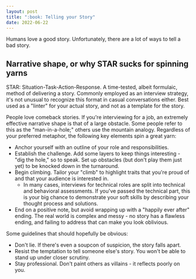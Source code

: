 ```yaml
---
layout: post
title: ":book: Telling your Story"
date: 2022-06-22
---
```

Humans love a good story. Unfortunately, there are a lot of ways to tell a bad story.

## Narrative shape, or why STAR sucks for spinning yarns

STAR: Situation-Task-Action-Response. A time-tested, albeit formulaic, method of delivering a story. Commonly employed as an interview strategy, it's not unusual to recognize this format in casual conversations either. Best used as a "linter" for your actual story, and not as a template for the story.

People love comeback stories. If you're interviewing for a job, an extremely effective narrative shape is that of a large obstacle. Some people refer to this as the "man-in-a-hole;" others use the mountain analogy. Regardless of your preferred metaphor, the following key elements spin a great yarn:

* Anchor yourself with an outline of your role and responsibilities.
* Establish the challenge. Add some layers to keep things interesting - "dig the hole," so to speak. Set up obstacles (but don't play them just yet) to be knocked down in the turnaround.
* Begin climbing. Tailor your "climb" to highlight traits that you're proud of and that your audience is interested in.
  * In many cases, interviews for technical roles are split into technical and behavioral assessments. If you've passed the technical part, this is your big chance to demonstrate your soft skills by describing your thought process and solutions.
* End on a positive note, but avoid wrapping up with a "happily ever after" ending. The real world is complex and messy - no story has a flawless ending, and failing to address that can make you look oblivious.

Some guidelines that should hopefully be obvious:
* Don't lie. If there's even a soupcon of suspicion, the story falls apart.
* Resist the temptation to tell someone else's story. You won't be able to stand up under closer scrutiny.
* Stay professional. Don't paint others as villains - it reflects poorly on you.